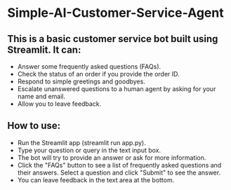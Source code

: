 # Simple-AI-Customer-Service-Agent
## This is a basic customer service bot built using Streamlit. It can:

- Answer some frequently asked questions (FAQs).
- Check the status of an order if you provide the order ID.
- Respond to simple greetings and goodbyes.
- Escalate unanswered questions to a human agent by asking for your name and email.
- Allow you to leave feedback.
## How to use:

- Run the Streamlit app (streamlit run app.py).
- Type your question or query in the text input box.
- The bot will try to provide an answer or ask for more information.
- Click the "FAQs" button to see a list of frequently asked questions and their answers. Select a question and click "Submit" to see the answer.
- You can leave feedback in the text area at the bottom.
